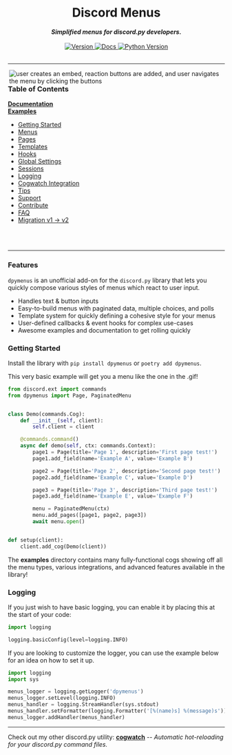 <h1 align="center">Discord Menus</h1>
    
<div align="center">
  <strong><i>Simplified menus for discord.py developers.</i></strong>
  <br>
  <br>
  
  <a href="https://pypi.org/project/dpymenus/">
    <img src="https://img.shields.io/pypi/v/dpymenus?color=0073B7&label=Latest&style=for-the-badge" alt="Version" />
  </a>

  <a href="https://dpymenus.readthedocs.io/en/latest/">
    <img src="https://img.shields.io/readthedocs/dpymenus/latest?style=for-the-badge" alt="Docs" />
  </a>
  
  <a href="https://python.org">
    <img src="https://img.shields.io/pypi/pyversions/dpymenus?color=0073B7&style=for-the-badge" alt="Python Version" />
  </a>
</div>

<br>

---

<img align="right" src="assets/demo.gif" alt="user creates an embed, reaction buttons are added, and user navigates the menu
by clicking the buttons">

### Table of Contents

**[Documentation](https://dpymenus.readthedocs.io/en/latest/?badge=latest)** <br>
**[Examples](https://github.com/robertwayne/dpymenus/tree/master/examples)**

- [Getting Started](#getting-started)
- [Menus](#menus)
- [Pages](#pages)
- [Templates](#templates)
- [Hooks](#hooks)
- [Global Settings](#global-settings)
- [Sessions](#sessions)
- [Logging](#logging)
- [Cogwatch Integration](#cogwatch-integration)
- [Tips](#tips)
- [Support](#support)
- [Contribute](#contribute)
- [FAQ](#faq)
- [Migration v1 -> v2](#migration)

<br>
<br>

---

### Features
`dpymenus` is an unofficial add-on for the `discord.py` library that lets you quickly compose various styles of
menus which react to user input.

- Handles text & button inputs
- Easy-to-build menus with paginated data, multiple choices, and polls
- Template system for quickly defining a cohesive style for your menus
- User-defined callbacks & event hooks for complex use-cases
- Awesome examples and documentation to get rolling quickly

### Getting Started
Install the library with `pip install dpymenus` or `poetry add dpymenus`.

This very basic example will get you a menu like the one in the .gif!

```python
from discord.ext import commands
from dpymenus import Page, PaginatedMenu


class Demo(commands.Cog):
    def __init__(self, client):
        self.client = client

    @commands.command()
    async def demo(self, ctx: commands.Context):
        page1 = Page(title='Page 1', description='First page test!')
        page1.add_field(name='Example A', value='Example B')

        page2 = Page(title='Page 2', description='Second page test!')
        page2.add_field(name='Example C', value='Example D')

        page3 = Page(title='Page 3', description='Third page test!')
        page3.add_field(name='Example E', value='Example F')

        menu = PaginatedMenu(ctx)
        menu.add_pages([page1, page2, page3])
        await menu.open()


def setup(client):
    client.add_cog(Demo(client))
```

The __examples__ directory contains many fully-functional cogs showing off all the menu types, various integrations,
and advanced features available in the library!


### Logging

If you just wish to have basic logging, you can enable it by placing this at the start of your code:

```python
import logging

logging.basicConfig(level=logging.INFO)
```

If you are looking to customize the logger, you can use the example below for an idea on how to set it up.

```python
import logging
import sys

menus_logger = logging.getLogger('dpymenus')
menus_logger.setLevel(logging.INFO)
menus_handler = logging.StreamHandler(sys.stdout)
menus_handler.setFormatter(logging.Formatter('[%(name)s] %(message)s'))
menus_logger.addHandler(menus_handler)
```

---

Check out my other discord.py utility: **[cogwatch](https://github.com/robertwayne/cogwatch)** -- _Automatic hot-reloading for your discord.py command files._
